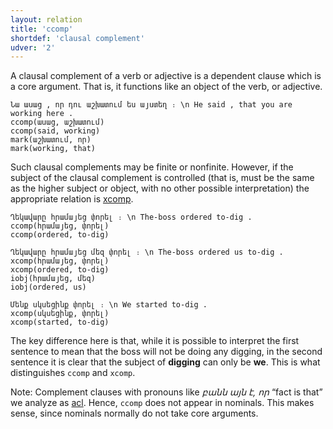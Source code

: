 ```yaml
---
layout: relation
title: 'ccomp'
shortdef: 'clausal complement'
udver: '2'
---
```


A clausal complement of a verb or adjective is a dependent clause 
which is a core argument. That is, it functions like an object of the verb, or
adjective.

~~~ sdparse
Նա ասաց , որ դու աշխատում ես այստեղ ։ \n He said , that you are working here .
ccomp(ասաց, աշխատում)
ccomp(said, working)
mark(աշխատում, որ)
mark(working, that)
~~~

Such clausal complements may be finite or nonfinite. However, if the
subject of the clausal complement is controlled (that is, must be the same
as the higher subject or object, with no other possible interpretation)
the appropriate relation is [xcomp]().

~~~ sdparse
Ղեկավարը հրամայեց փորել ։ \n The-boss ordered to-dig .
ccomp(հրամայեց, փորել)
ccomp(ordered, to-dig)
~~~

~~~ sdparse
Ղեկավարը հրամայեց մեզ փորել ։ \n The-boss ordered us to-dig .
xcomp(հրամայեց, փորել)
xcomp(ordered, to-dig)
iobj(հրամայեց, մեզ)
iobj(ordered, us)
~~~

~~~ sdparse
Մենք սկսեցինք փորել ։ \n We started to-dig .
xcomp(սկսեցինք, փորել)
xcomp(started, to-dig)
~~~

The key difference here is that, while it is possible to interpret the first
sentence to mean that the boss will not be doing any digging, in the second
sentence it is clear that the subject of __digging__ can only be __we__. This is
what distinguishes `ccomp` and `xcomp`.

Note: Complement clauses with pronouns like _բանն այն է, որ_ “fact is that” we analyze as [acl](). Hence, `ccomp` does not appear in nominals. This makes sense, since nominals normally do not take core arguments.
<!-- Interlanguage links updated Út zář 29 18:41:12 CEST 2020 -->
